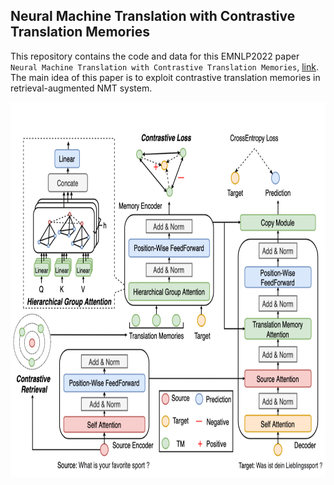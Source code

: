 ## Neural Machine Translation with Contrastive Translation Memories
This repository contains the code and data for this EMNLP2022 paper
`Neural Machine Translation with Contrastive Translation Memories`, [link](). The main idea of this paper is to exploit contrastive translation memories in retrieval-augmented NMT system.

<div align=center>
<img src="model.png" width="650" height="600">
</div>

